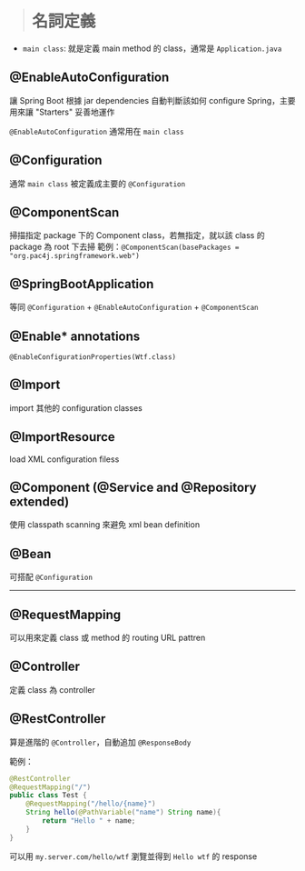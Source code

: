 ># 名詞定義
- `main class`: 就是定義 main method 的 class，通常是 `Application.java`

## @EnableAutoConfiguration
讓 Spring Boot 根據 jar dependencies 自動判斷該如何 configure Spring，主要用來讓 "Starters" 妥善地運作

`@EnableAutoConfiguration` 通常用在 `main class`

## @Configuration
通常 `main class` 被定義成主要的 `@Configuration`

## @ComponentScan
掃描指定 package 下的 Component class，若無指定，就以該 class 的 package 為 root 下去掃
範例：`@ComponentScan(basePackages = "org.pac4j.springframework.web")`


## @SpringBootApplication
等同 `@Configuration` + `@EnableAutoConfiguration` + `@ComponentScan`

## @Enable* annotations 
`@EnableConfigurationProperties(Wtf.class)`

## @Import
import 其他的 configuration classes

## @ImportResource
load XML configuration filess


## @Component (@Service and @Repository extended)
使用 classpath scanning 來避免 xml bean definition

## @Bean
可搭配 `@Configuration` 

- - - -

## @RequestMapping
可以用來定義 class 或 method 的 routing URL pattren

## @Controller
定義 class 為 controller

## @RestController
算是進階的 `@Controller`，自動追加 `@ResponseBody`

範例：

```java
@RestController
@RequestMapping("/")
public class Test {
	@RequestMapping("/hello/{name}")
	String hello(@PathVariable("name") String name){
		return "Hello " + name;
	}
}
```

可以用 `my.server.com/hello/wtf` 瀏覽並得到 `Hello wtf` 的 response
